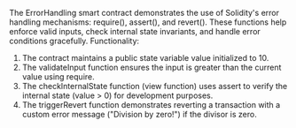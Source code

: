 The ErrorHandling smart contract demonstrates the use of Solidity's error handling mechanisms: require(), assert(), and revert(). These functions help enforce valid inputs, check internal state invariants, and handle error conditions gracefully.
Functionality:
1. The contract maintains a public state variable value initialized to 10.
2. The validateInput function ensures the input is greater than the current value using require.
3. The checkInternalState function (view function) uses assert to verify the internal state (value > 0) for development purposes.
4. The triggerRevert function demonstrates reverting a transaction with a custom error message ("Division by zero!") if the divisor is zero.
